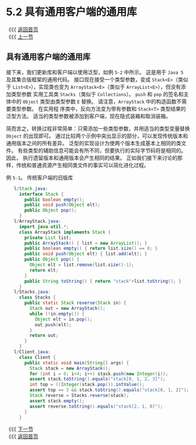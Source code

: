 # 5.2 具有通用客户端的通用库

《《《 [返回首页](../../)  
《《《 [上一节](5.1-jiu-ban-ke-hu-duan-de-jiu-ban-ku.md)

## 具有通用客户端的通用库

接下来，我们更新库和客户端以使用泛型，如例 `5-2` 中所示。 这是用于 `Java 5` 及其集合版框架的通用代码。 接口现在接受一个类型参数，变成 `Stack<E>`（类似于 `List<E>`），实现类也变为 `ArrayStack<E>`（类似于 `ArrayList<E>`），但没有添加类型参数 实用工具类 `Stacks`（类似于 `Collections`）。 `push` 和 `pop` 的签名和主体中的 `Object` 类型由类型参数 `E` 替换。 请注意，`ArrayStack` 中的构造函数不需要类型参数。 在实用程 序类中，反向方法变为带有参数和 `Stack<T>` 类型结果的泛型方法。 适当的类型参数被添加到客户端，现在隐式装箱和取消装箱。

简而言之，转换过程非常简单：只需添加一些类型参数，并用适当的类型变量替换 `Object` 的出现即可。 通过比较两个示例中突出显示的部分，可以发现传统版本和 通用版本之间的所有差异。 泛型的实现设计为使两个版本生成基本上相同的类文件。 有些类型的辅助信息可能会有所不同，但要执行的实际字节码将是相同的。 因此， 执行遗留版本和通用版本会产生相同的结果。 正如我们接下来讨论的那样，传统和普通资源产生相同类文件的事实可以简化进化过程。

例 `5-1`。 传统客户端的旧版库

```java
   l/Stack.java:
     interface Stack {
       public boolean empty();
       public void push(Object elt);
       public Object pop();
     }
   l/ArrayStack.java:
     import java.util.*;
     class ArrayStack implements Stack {
       private List list;
       public ArrayStack() { list = new ArrayList(); }
       public boolean empty() { return list.size() == 0; }
       public void push(Object elt) { list.add(elt); }
       public Object pop() {
         Object elt = list.remove(list.size()-1);
         return elt;
       }
       public String toString() { return "stack"+list.toString(); }
     }
   l/Stacks.java:
     class Stacks {
       public static Stack reverse(Stack in) {
         Stack out = new ArrayStack();
         while (!in.empty()) {
           Object elt = in.pop();
           out.push(elt);
         }
         return out;
       }
     }
   l/Client.java:
     class Client {
       public static void main(String[] args) {
         Stack stack = new ArrayStack();
         for (int i = 0; i<4; i++) stack.push(new Integer(i));
         assert stack.toString().equals("stack[0, 1, 2, 3]");
         int top = ((Integer)stack.pop()).intValue();
         assert top == 3 && stack.toString().equals("stack[0, 1, 2]");
         Stack reverse = Stacks.reverse(stack);
         assert stack.empty();
         assert reverse.toString().equals("stack[2, 1, 0]");
       }
     }
```

《《《 [下一节](5.3-ju-you-chuan-tong-ke-hu-duan-de-tong-yong-ku.md)  
《《《 [返回首页](../../)

